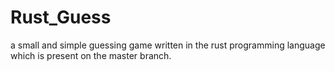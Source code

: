 # Rust_Guess
a small and simple guessing game written in the rust programming language which is present on the master branch.

